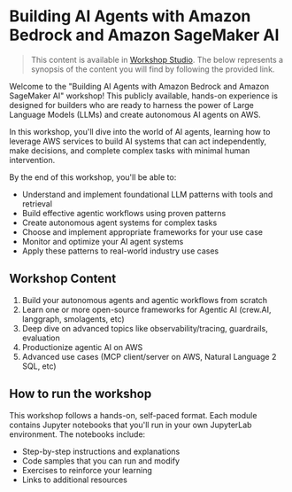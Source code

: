 # Building AI Agents with Amazon Bedrock and Amazon SageMaker AI

> This content is available in [Workshop Studio](https://catalog.workshops.aws/building-effective-ai-agents-on-aws/). The below represents a synopsis of the content you will find by following the provided link.

Welcome to the "Building AI Agents with Amazon Bedrock and Amazon SageMaker AI" workshop! This publicly available, hands-on experience is designed for builders who are ready to harness the power of Large Language Models (LLMs) and create autonomous AI agents on AWS.

In this workshop, you'll dive into the world of AI agents, learning how to leverage AWS services to build AI systems that can act independently, make decisions, and complete complex tasks with minimal human intervention.

By the end of this workshop, you'll be able to:

- Understand and implement foundational LLM patterns with tools and retrieval
- Build effective agentic workflows using proven patterns
- Create autonomous agent systems for complex tasks
- Choose and implement appropriate frameworks for your use case
- Monitor and optimize your AI agent systems
- Apply these patterns to real-world industry use cases

## Workshop Content

1. Build your autonomous agents and agentic workflows from scratch
2. Learn one or more open-source frameworks for Agentic AI (crew.AI, langgraph, smolagents, etc)
3. Deep dive on advanced topics like observability/tracing, guardrails, evaluation
4. Productionize agentic AI on AWS
5. Advanced use cases (MCP client/server on AWS, Natural Language 2 SQL, etc)

## How to run the workshop

This workshop follows a hands-on, self-paced format. Each module contains Jupyter notebooks that you'll run in your own JupyterLab environment. The notebooks include:

- Step-by-step instructions and explanations
- Code samples that you can run and modify
- Exercises to reinforce your learning
- Links to additional resources
